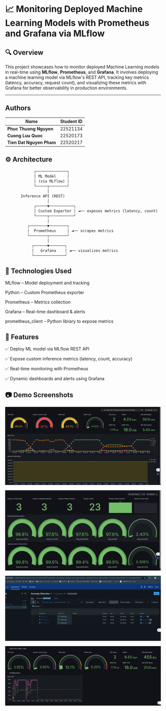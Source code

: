 # 📈 Monitoring Deployed Machine Learning Models with Prometheus and Grafana via MLflow

## 🔍 Overview

This project showcases how to monitor deployed Machine Learning models in real-time using **MLflow**, **Prometheus**, and **Grafana**. It involves deploying a machine learning model via MLflow's REST API, tracking key metrics (latency, accuracy, request count), and visualizing these metrics with Grafana for better observability in production environments.

---
## Authors

| Name                     | Student ID |
| ------------------------ | ---------- |
| **Phuc Thuong Nguyen**   | 22521134   |
| **Cuong Luu Quoc**       | 22520173   |
| **Tien Dat Nguyen Pham** | 22520217   |

## ⚙️ Architecture

```text
             ┌──────────────┐
             │ ML Model     │
             │ (via MLflow) │
             └─────┬────────┘
                   │
       Inference API (REST)
                   │
             ┌─────▼───────────┐
             │ Custom Exporter │ ◄── exposes metrics (latency, count)
             └─────┬───────────┘
                   │
          ┌────────▼────────┐
          │  Prometheus     │ ◄── scrapes metrics
          └────────┬────────┘
                   │
            ┌──────▼───────┐
            │   Grafana    │ ◄── visualizes metrics
            └──────────────┘
```

## 🧰 Technologies Used
MLflow – Model deployment and tracking

Python – Custom Prometheus exporter

Prometheus – Metrics collection

Grafana – Real-time dashboard & alerts

prometheus_client – Python library to expose metrics

## 🚀 Features
✅ Deploy ML model via MLflow REST API

✅ Expose custom inference metrics (latency, count, accuracy)

✅ Real-time monitoring with Prometheus

✅ Dynamic dashboards and alerts using Grafana

## 📷 Demo Screenshots

![alt text](demo1.jpg)

![alt text](demo2.jpg)

![alt text](demo3.jpg)

![alt text](demo4.jpg)